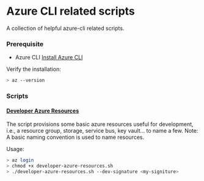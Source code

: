 # Azure CLI related scripts
A collection of helpful azure-cli related scripts.

### Prerequisite
* Azure CLI [Install Azure CLI](https://docs.microsoft.com/en-us/cli/azure/install-azure-cli?view=azure-cli-latest)

Verify the installation:
```bash
> az --version
```

### Scripts

#### [Developer Azure Resources](https://github.com/bkot88/utility/blob/master/scripts/azure-cli/developer-azure-resources.sh)
The script provisions some basic azure resources useful for development, i.e., a resource group, storage, service bus, key vault... to name a few.
Note: A basic naming convention is used to name resources.

Usage:
```bash
> az login
> chmod +x developer-azure-resources.sh
> ./developer-azure-resources.sh --dev-signature <my-signiture>
```

